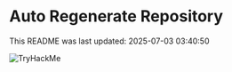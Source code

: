 # Auto Regenerate Repository

This README was last updated: 2025-07-03 03:40:50

 ![TryHackMe](https://tryhackme.com/badge/533634)